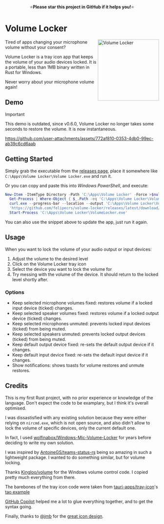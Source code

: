 <p align="center">
⭐<b>Please star this project in GitHub if it helps you!</b>⭐
</p>

# Volume Locker

<img align="right" width="200" alt="Volume Locker" src="https://github.com/user-attachments/assets/20dbba8d-f86f-4f88-b72c-088180ecbe30" />

Tired of apps changing your microphone volume without your consent?

Volume Locker is a tray icon app that keeps the volume of your audio devices locked. It is a portable, less than 1MB binary written in Rust for Windows.

Never worry about your microphone volume again!

## Demo

> [!IMPORTANT]
> This demo is outdated, since v0.6.0, Volume Locker no longer takes some seconds to restore the volume. It is now instantaneous.

https://github.com/user-attachments/assets/772af810-0353-4db0-99ec-ab39c6cd6aab

## Getting Started

Simply grab the executable from the [releases page](https://github.com/felipecrs/volume-locker/releases), place it somewhere like `C:\Apps\Volume Locker\Volume Locker.exe` and run it.

Or you can copy and paste this into _Windows PowerShell_, and execute:

```powershell
New-Item -ItemType Directory -Path 'C:\Apps\Volume Locker' -Force >$null; `
  Get-Process | Where-Object { $_.Path -eq 'C:\Apps\Volume Locker\VolumeLocker.exe' } | Stop-Process; `
  curl.exe --progress-bar --location --output 'C:\Apps\Volume Locker\VolumeLocker.exe' `
  'https://github.com/felipecrs/volume-locker/releases/latest/download/VolumeLocker.exe'; `
  Start-Process 'C:\Apps\Volume Locker\VolumeLocker.exe'
```

You can also use the snippet above to update the app, just run it again.

## Usage

When you want to lock the volume of your audio output or input devices:

1. Adjust the volume to the desired level
2. Click on the Volume Locker tray icon
3. Select the device you want to lock the volume for
4. Try messing with the volume of the device. It should return to the locked level shortly after.

### Options

- Keep selected microphone volumes fixed: restores volume if a locked input device (ticked) changes.
- Keep selected speaker volumes fixed: restores volume if a locked output device (ticked) changes.
- Keep selected microphones unmuted: prevents locked input devices (ticked) from being muted.
- Keep selected speakers unmuted: prevents locked output devices (ticked) from being muted.
- Keep default output device fixed: re-sets the default output device if it changes.
- Keep default input device fixed: re-sets the default input device if it changes.
- Show notifications: shows toasts for volume restores and unmute restores.

## Credits

This is my first Rust project, with no prior experience or knowledge of the language. Don't expect the code to be examplary, but I think it's overall optimised.

I was dissastisfied with any existing solution because they were either relying on `nircmd.exe`, which is not open source, and also didn't allow to lock the volume of specific devices, only the current default one.

In fact, I used [wolfinabox/Windows-Mic-Volume-Locker](https://github.com/wolfinabox/Windows-Mic-Volume-Locker) for years before deciding to write my own solution.

I was inspired by [AntoineGS/teams-status-rs](https://github.com/AntoineGS/teams-status-rs) being so amazing in such a lightweight package. I wanted to do something similar, but for volume locking.

Thanks [Kingloo/volume](https://github.com/Kingloo/volume) for the Windows volume control code. I copied pretty much everything from there.

The barebones of the tray icon code were taken from [tauri-apps/tray-icon](https://github.com/tauri-apps/tray-icon)'s [tao example](https://github.com/tauri-apps/tray-icon/blob/97723fd207add9c3bb0511cb0e4d04d8652a0027/examples/tao.rs)

[GitHub Copilot](https://github.com/copilot/) helped me a lot to glue everything together, and to get the syntax going.

Finally, thanks to [@jmb](https://github.com/jmb) for the [great icon design](https://github.com/Templarian/MaterialDesign/issues/7714).
